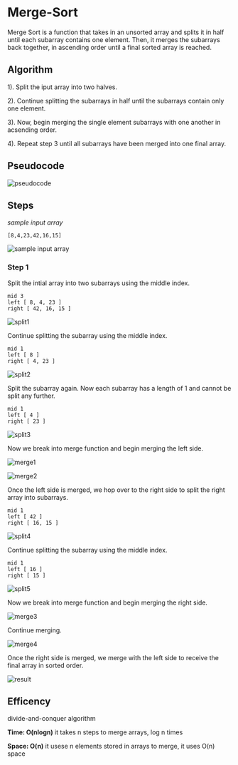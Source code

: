 # Merge-Sort

Merge Sort is a function that takes in an unsorted array and splits it in half until each subarray contains one element. Then, it merges the subarrays back together, in ascending order until a final sorted array is reached.

## Algorithm

1). Split the iput array into two halves. 

2). Continue splitting the subarrays in half until the subarrays contain only one element.

3). Now, begin merging the single element subarrays with one another in acsending order.

4). Repeat step 3 until all subarrays have been merged into one final array.

## Pseudocode

![pseudocode](img/pseudocode.png)

## Steps

*sample input array*

`[8,4,23,42,16,15]`

![sample input array](img/inputArray.png)

### Step 1

Split the intial array into two subarrays using the middle index. 

```
mid 3
left [ 8, 4, 23 ]
right [ 42, 16, 15 ]
```

![split1](img/split1.png)

Continue splitting the subarray using the middle index. 

```
mid 1
left [ 8 ]
right [ 4, 23 ]
```

![split2](img/split2.png)

Split the subarray again. Now each subarray has a length of 1 and cannot be split any further. 

```
mid 1
left [ 4 ]
right [ 23 ]
```

![split3](img/split3.png)


Now we break into merge function and begin merging the left side. 

![merge1](img/merge1.png)

![merge2](img/merge2.png)

Once the left side is merged, we hop over to the right side to split the right array into subarrays. 

```
mid 1
left [ 42 ]
right [ 16, 15 ]
```
![split4](img/split4.png)

Continue splitting the subarray using the middle index. 

```
mid 1
left [ 16 ]
right [ 15 ]
```
![split5](img/split5.png)

Now we break into merge function and begin merging the right side.

![merge3](img/merge3.png)

Continue merging. 

![merge4](img/merge4.png)

Once the right side is merged, we merge with the left side to receive the final array in sorted order. 

![result](img/finalResult.png)

## Efficency

divide-and-conquer algorithm

**Time: O(nlogn)** it takes n steps to merge arrays, log n times

**Space: O(n)** it usese n elements stored in arrays to merge, it uses O(n) space
